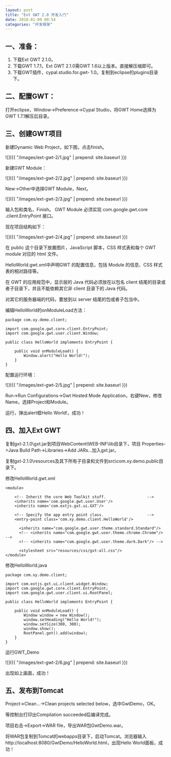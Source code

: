 ```yaml
---
layout: post
title: "Ext GWT 2.0 开发入门"
date: 2010-01-09 00:54
categories: "开发框架"
---
```


一、准备：
--------------------------------

1. 下载Ext GWT 2.1.0。
2. 下载GWT 1.7.1，Ext GWT 2.1.0需GWT 1.6以上版本。直接解压缩即可。
3. 下载GWT插件，cypal.studio.for.gwt- 1.0。复制到eclipse的plugins目录下。

二、配置GWT：
-------------------------------

打开eclipse，Window->Preference->Cypal Studio，将GWT Home选择为GWT 1.7.1解压后目录。
 
三、创建GWT项目
------------------------------

新建Dynamic Web Project，如下图，点击finish。

![]({{ "/images/ext-gwt-2/1.jpg" | prepend: site.baseurl }})

新建GWT Module：

![]({{ "/images/ext-gwt-2/2.jpg" | prepend: site.baseurl }})

New->Other中选择GWT Module，Next。 

![]({{ "/images/ext-gwt-2/3.jpg" | prepend: site.baseurl }})

输入包和类名，Finish。 GWT Module 必须实现 com.google.gwt.core .client.EntryPoint 接口。 

现在项目结构如下：

![]({{ "/images/ext-gwt-2/4.jpg" | prepend: site.baseurl }})

在 public 这个目录下放置图片，JavaScript 脚本，CSS 样式表和每个 GWT module 对应的 html 文件。

HelloWorld.gwt.xml中声明GWT 的配置信息，包括 Module 的信息、CSS 样式表的相对路径等。

在 GWT 的应用规范中，显示层的 Java 代码必须放在以包名 client 结尾的目录或者子目录下，并且不能依赖其它非 client 目录下的 Java 代码。

对其它的服务器端的代码，要放到以 server 结尾的包或者子包当中。

编辑HelloWorld的onModuleLoad方法：

    package com.xy.demo.client;

    import com.google.gwt.core.client.EntryPoint;
    import com.google.gwt.user.client.Window;

    public class HelloWorld implements EntryPoint {

        public void onModuleLoad() {
            Window.alert("Hello World!");
        }
    }

配置运行环境：

![]({{ "/images/ext-gwt-2/5.jpg" | prepend: site.baseurl }})

Run->Run Configurations->Gwt Hosted Mode Application，右键New，修改Name，选择Project和Module。

运行，弹出alert框Hello World!，成功！
 
四、加入Ext GWT
---------------------------

复制gxt-2.1.0\gxt.jar到项目WebContent\WEB-INF\lib目录下，项目 Properties->Java Build Path->Libraries->Add JARs...加入gxt.jar。

复制gxt-2.1.0\resources及其下所有子目录和文件到src\com.xy.demo.public目录下。

修改HelloWorld.gwt.xml

    <module>

        <!-- Inherit the core Web Toolkit stuff.                  -->
        <inherits name='com.google.gwt.user.User'/>
        <inherits name='com.extjs.gxt.ui.GXT'/>

        <!-- Specify the app entry point class.                   -->
        <entry-point class='com.xy.demo.client.HelloWorld'/>
      
          <inherits name="com.google.gwt.user.theme.standard.Standard"/>
          <!-- <inherits name="com.google.gwt.user.theme.chrome.Chrome"/> -->
          <!-- <inherits name="com.google.gwt.user.theme.dark.Dark"/> -->
          
          <stylesheet src="resources/css/gxt-all.css"/> 
    </module>

修改HelloWorld.java

    package com.xy.demo.client;

    import com.extjs.gxt.ui.client.widget.Window;
    import com.google.gwt.core.client.EntryPoint;
    import com.google.gwt.user.client.ui.RootPanel;

    public class HelloWorld implements EntryPoint {

        public void onModuleLoad() {
            Window window = new Window();
            window.setHeading("Hello World!");
            window.setSize(300, 300);
            window.show();
            RootPanel.get().add(window);
        }
    }

运行GWT_Demo

![]({{ "/images/ext-gwt-2/6.jpg" | prepend: site.baseurl }})

出现如上画面，成功！

五、发布到Tomcat 
------------------------------

Project->Clean...->Clean projects selected below，选中GwtDemo，OK。

等控制台打印出Compilation succeeded后编译完成。

项目右击->Export->WAR file，导出WAR包GwtDemo.war。 

将WAR包复制到Tomcat的webapps目录下，启动Tomcat。浏览器输入http://localhost:8080/GwtDemo/HelloWorld.html，出现Hello World面板，成功！